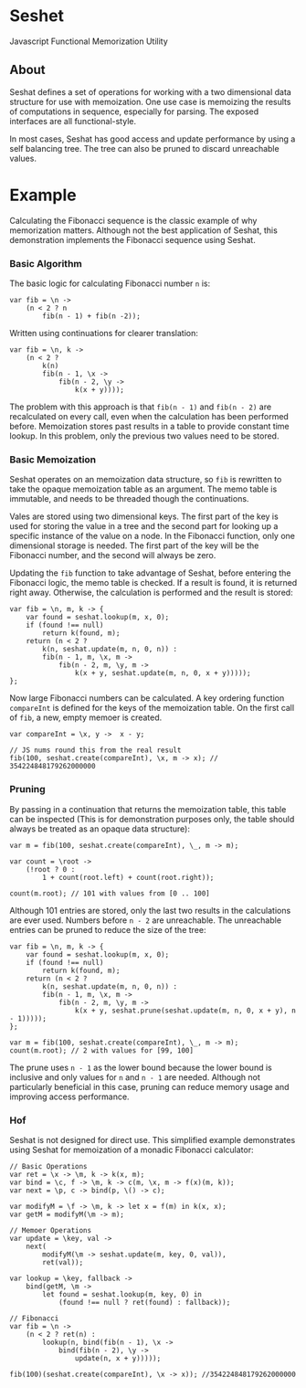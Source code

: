 Seshet
======

Javascript Functional Memorization Utility


## About
Seshat defines a set of operations for working with a two dimensional
data structure for use with memoization. One use case is memoizing
the results of computations in sequence, especially for parsing. The exposed
interfaces are all functional-style.

In most cases, Seshat has good access and update performance by using a self
balancing tree. The tree can also be pruned to discard unreachable values.


# Example

Calculating the Fibonacci sequence is the classic example of why memorization
matters. Although not the best application of Seshat, this demonstration implements
the Fibonacci sequence using Seshat.

### Basic Algorithm

The basic logic for calculating Fibonacci number `n` is:

    var fib = \n ->
        (n < 2 ? n
            fib(n - 1) + fib(n -2));

Written using continuations for clearer translation:

    var fib = \n, k ->
        (n < 2 ?
            k(n)
            fib(n - 1, \x ->
                fib(n - 2, \y ->
                    k(x + y))));

The problem with this approach is that `fib(n - 1)` and `fib(n - 2)` are
recalculated on every call, even when the calculation has been performed before.
Memoization stores past results in a table to provide constant time lookup.
In this problem, only the previous two values need to be stored.

### Basic Memoization

Seshat operates on an memoization data structure, so `fib` is rewritten to take the
opaque memoization table as an argument. The memo table is immutable, and needs
to be threaded though the continuations.

Vales are stored using two dimensional keys. The first part of the key is used
for storing the value in a tree and the second part for looking up a specific
instance of the value on a node.  In the Fibonacci function, only one dimensional
storage is needed. The first part of the key will be the
Fibonacci number, and the second will always be zero.

Updating the `fib` function to take advantage of Seshat, before entering the
Fibonacci logic, the memo table is checked. If a result is found, it is
returned right away. Otherwise, the calculation is performed and the result is stored:

    var fib = \n, m, k -> {
        var found = seshat.lookup(m, x, 0);
        if (found !== null)
            return k(found, m);
        return (n < 2 ?
            k(n, seshat.update(m, n, 0, n)) :
            fib(n - 1, m, \x, m ->
                fib(n - 2, m, \y, m ->
                    k(x + y, seshat.update(m, n, 0, x + y)))));
    };

Now large Fibonacci numbers can be calculated. A key ordering function `compareInt`
is defined for the keys of the memoization table. On the first call of `fib`,
a new, empty memoer is created.

    var compareInt = \x, y ->  x - y;
    
    // JS nums round this from the real result
    fib(100, seshat.create(compareInt), \x, m -> x); // 354224848179262000000


### Pruning
By passing in a continuation that returns the memoization table,
this table can be inspected (This is for demonstration purposes only,
the table should always be treated as an opaque data structure):

    var m = fib(100, seshat.create(compareInt), \_, m -> m);
    
    var count = \root ->
        (!root ? 0 :
            1 + count(root.left) + count(root.right));
    
    count(m.root); // 101 with values from [0 .. 100]

Although 101 entries are stored, only the last two results in the calculations are ever
used. Numbers before `n - 2` are unreachable. The unreachable entries can be pruned
to reduce the size of the tree:

    var fib = \n, m, k -> {
        var found = seshat.lookup(m, x, 0);
        if (found !== null)
            return k(found, m);
        return (n < 2 ?
            k(n, seshat.update(m, n, 0, n)) :
            fib(n - 1, m, \x, m ->
                fib(n - 2, m, \y, m ->
                    k(x + y, seshat.prune(seshat.update(m, n, 0, x + y), n - 1)))));
    };
    
    var m = fib(100, seshat.create(compareInt), \_, m -> m);
    count(m.root); // 2 with values for [99, 100]

The prune uses `n - 1` as the lower bound because the lower bound is inclusive
and only values for `n` and `n - 1` are needed. Although not particularly beneficial
in this case, pruning can reduce memory usage and improving access performance. 

### Hof
Seshat is not designed for direct use. This simplified example demonstrates
using Seshat for memoization of a monadic Fibonacci calculator:

    // Basic Operations
    var ret = \x -> \m, k -> k(x, m);
    var bind = \c, f -> \m, k -> c(m, \x, m -> f(x)(m, k));
    var next = \p, c -> bind(p, \() -> c);
    
    var modifyM = \f -> \m, k -> let x = f(m) in k(x, x);
    var getM = modifyM(\m -> m);
    
    // Memoer Operations
    var update = \key, val ->
        next(
            modifyM(\m -> seshat.update(m, key, 0, val)),
            ret(val));
    
    var lookup = \key, fallback ->
        bind(getM, \m -> 
            let found = seshat.lookup(m, key, 0) in
                (found !== null ? ret(found) : fallback));
    
    // Fibonacci
    var fib = \n ->
        (n < 2 ? ret(n) :
            lookup(n, bind(fib(n - 1), \x ->
                bind(fib(n - 2), \y ->
                    update(n, x + y)))));
    
    fib(100)(seshat.create(compareInt), \x -> x)); //354224848179262000000


